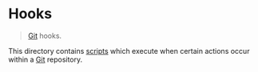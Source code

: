<!--

Copyright (c) 2021 The Homeward Bound Authors.

-->

# Hooks

> [Git][git] hooks.

<!-- Section to include introductory text. Make sure to keep an empty line after the intro `section` element and another before the `/section` close. -->

<section class="intro">

This directory contains [scripts][git-hooks] which execute when certain actions occur within a [Git][git] repository.

</section>

<!-- /.intro -->

<!-- Section for all links. Make sure to keep an empty line after the `section` element and another before the `/section` close. -->

<section class="links">

[git]: https://git-scm.com/
[git-hooks]: https://git-scm.com/book/en/v2/Customizing-Git-Git-Hooks

</section>

<!-- /.links -->
